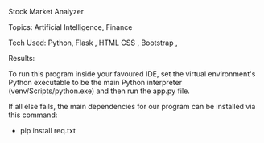 Stock Market Analyzer

Topics: Artificial Intelligence, Finance

Tech Used: Python, Flask , HTML CSS , Bootstrap , 

Results:




To run this program inside your favoured IDE, set the virtual environment's Python executable to be the main Python interpreter (venv/Scripts/python.exe) and then run the app.py file.

If all else fails, the main dependencies for our program can be installed via this command:

- pip install req.txt
